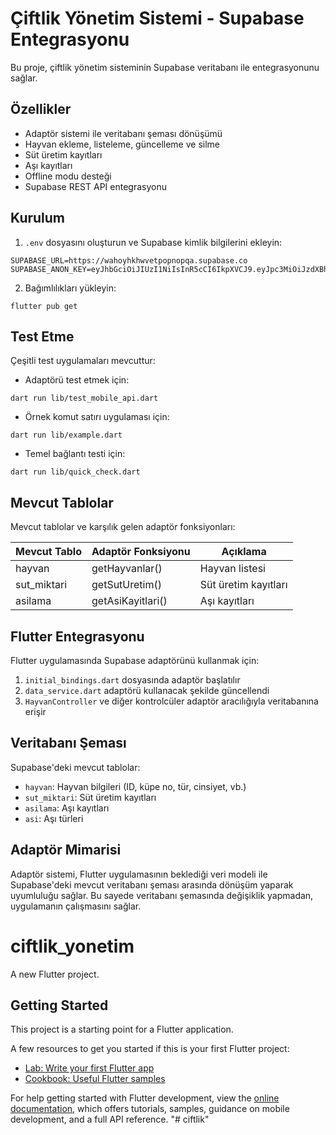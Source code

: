 # Çiftlik Yönetim Sistemi - Supabase Entegrasyonu

Bu proje, çiftlik yönetim sisteminin Supabase veritabanı ile entegrasyonunu sağlar.

## Özellikler

- Adaptör sistemi ile veritabanı şeması dönüşümü
- Hayvan ekleme, listeleme, güncelleme ve silme
- Süt üretim kayıtları
- Aşı kayıtları
- Offline modu desteği
- Supabase REST API entegrasyonu

## Kurulum

1. `.env` dosyasını oluşturun ve Supabase kimlik bilgilerini ekleyin:

```
SUPABASE_URL=https://wahoyhkhwvetpopnopqa.supabase.co
SUPABASE_ANON_KEY=eyJhbGciOiJIUzI1NiIsInR5cCI6IkpXVCJ9.eyJpc3MiOiJzdXBhYmFzZSIsInJlZiI6IndhaG95aGtod3ZldHBvcG5vcHFhIiwicm9sZSI6ImFub24iLCJpYXQiOjE3NDI0NjcwMTksImV4cCI6MjA1ODA0MzAxOX0.fG9eMAdGsFONMVKSIOt8QfkZPRBjrSsoKrxgCbgAbhY
```

2. Bağımlılıkları yükleyin:

```
flutter pub get
```

## Test Etme

Çeşitli test uygulamaları mevcuttur:

- Adaptörü test etmek için:

```
dart run lib/test_mobile_api.dart
```

- Örnek komut satırı uygulaması için:

```
dart run lib/example.dart
```

- Temel bağlantı testi için:

```
dart run lib/quick_check.dart
```

## Mevcut Tablolar

Mevcut tablolar ve karşılık gelen adaptör fonksiyonları:

| Mevcut Tablo | Adaptör Fonksiyonu | Açıklama |
|--------------|-------------------|----------|
| hayvan       | getHayvanlar()    | Hayvan listesi |
| sut_miktari  | getSutUretim()    | Süt üretim kayıtları |
| asilama      | getAsiKayitlari() | Aşı kayıtları |

## Flutter Entegrasyonu

Flutter uygulamasında Supabase adaptörünü kullanmak için:

1. `initial_bindings.dart` dosyasında adaptör başlatılır
2. `data_service.dart` adaptörü kullanacak şekilde güncellendi
3. `HayvanController` ve diğer kontrolcüler adaptör aracılığıyla veritabanına erişir

## Veritabanı Şeması

Supabase'deki mevcut tablolar:

- `hayvan`: Hayvan bilgileri (ID, küpe no, tür, cinsiyet, vb.)
- `sut_miktari`: Süt üretim kayıtları
- `asilama`: Aşı kayıtları
- `asi`: Aşı türleri

## Adaptör Mimarisi

Adaptör sistemi, Flutter uygulamasının beklediği veri modeli ile Supabase'deki mevcut veritabanı şeması arasında dönüşüm yaparak uyumluluğu sağlar. Bu sayede veritabanı şemasında değişiklik yapmadan, uygulamanın çalışmasını sağlar.

# ciftlik_yonetim

A new Flutter project.

## Getting Started

This project is a starting point for a Flutter application.

A few resources to get you started if this is your first Flutter project:

- [Lab: Write your first Flutter app](https://docs.flutter.dev/get-started/codelab)
- [Cookbook: Useful Flutter samples](https://docs.flutter.dev/cookbook)

For help getting started with Flutter development, view the
[online documentation](https://docs.flutter.dev/), which offers tutorials,
samples, guidance on mobile development, and a full API reference.
"# ciftlik" 
